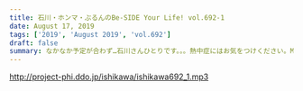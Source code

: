 ```yaml
---
title: 石川・ホンマ・ぶるんのBe-SIDE Your Life! vol.692-1
date: August 17, 2019
tags: ['2019', 'August 2019', 'vol.692']
draft: false
summary: なかなか予定が合わず…石川さんひとりです。。。熱中症にはお気をつけください。MIURA
---
```


http://project-phi.ddo.jp/ishikawa/ishikawa692_1.mp3
